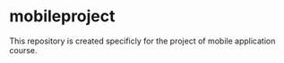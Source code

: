 # mobileproject
This repository is created specificly for the project of mobile application course.

